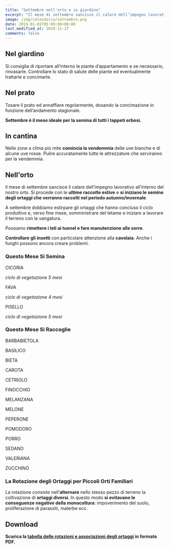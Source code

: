 ```yaml
---
title: "Settembre nell'orto e in giardino"
excerpt: "Il mese di settembre sancisce il calare dell’impegno lavorativo all’interno del nostro orto. Settembre è il mese ideale per la semina di tutti i tappeti erbosi."
image: /img/calendario/settembre.png
date: 2019-01-01T05:09:00+00:00
last_modified_at: 2019-11-27
comments: false
---
```

## Nel giardino
Si consiglia di riportare all’interno le piante d’appartamento e
se necessario, rinvasarle.
Controllare lo stato di salute delle piante ed
eventualmente trattarle e concimarle.

## Nel prato
Tosare il prato ed annaffiare regolarmente, dosando la concimazione in funzione
dell’andamento stagionale.

**Settembre è il mese ideale per la semina di tutti i tappeti erbosi.**

## In cantina
Nelle zone a clima più mite **comincia la vendemmia** delle uve bianche e
di alcune uve rosse.
Pulire accuratamente tutte le attrezzature che serviranno per la vendemmia.

## Nell'orto
Il mese di settembre sancisce il calare dell’impegno lavorativo all’interno
del nostro orto. Si procede con le **ultime raccolte estive** e
**si iniziano le semine degli ortaggi che verranno raccolti nel
periodo autunno/invernale**.

A settembre dobbiamo estirpare gli ortaggi che
hanno concluso il ciclo produttivo e,
verso fine mese, somministrare del
letame e iniziare a lavorare il terreno con
la vangatura.

Possiamo **rimettere i teli ai tunnel e fare manutenzione alle serre**.

**Controllare gli insetti** con particolare attenzione alla **cavolaia**.
Anche i funghi possono ancora creare problemi.

### Questo Mese Si Semina
CICORIA

*ciclo di vegetazione 5 mesi*

FAVA

*ciclo di vegetazione 4 mesi*

PISELLO

*ciclo di vegetazione 5 mesi*

### Questo Mese Si Raccoglie
BARBABIETOLA

BASILICO

BIETA

CAROTA

CETRIOLO

FINOCCHIO

MELANZANA

MELONE

PEPERONE

POMODORO

PORRO

SEDANO

VALERIANA

ZUCCHINO

### La Rotazione degli Ortaggi per Piccoli Orti Familiari
La rotazione consiste nell’**alternare** nello stesso pezzo di terreno la coltivazione di **ortaggi diversi**. In questo modo **si evitavano le conseguenze negative della monocoltura**: impoverimento del suolo, proliferazione di parassiti, malerbe ecc.

## Download

<p><strong>Scarica la <a href="/download/la-rotazione-degli-ortaggi-per-piccoli-orti-familiari.pdf" download="rotazioneOrtaggi.pdf" title="La Rotazione degli Ortaggi per Piccoli Orti Familiari">tabella delle rotazioni e associazioni degli ortaggi</a> in formato PDF.</strong></p>
